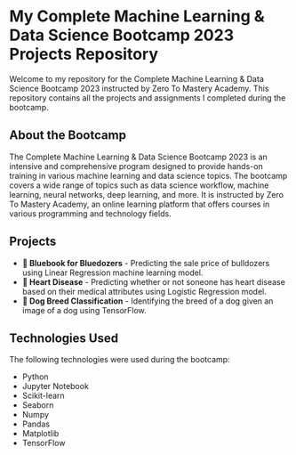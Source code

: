 ﻿# My Complete Machine Learning & Data Science Bootcamp 2023 Projects Repository

Welcome to my repository for the Complete Machine Learning & Data Science Bootcamp 2023 instructed by Zero To Mastery Academy. This repository contains all the projects and assignments I completed during the bootcamp.

## About the Bootcamp

The Complete Machine Learning & Data Science Bootcamp 2023 is an intensive and comprehensive program designed to provide hands-on training in various machine learning and data science topics. The bootcamp covers a wide range of topics such as data science workflow, machine learning, neural networks, deep learning, and more. It is instructed by Zero To Mastery Academy, an online learning platform that offers courses in various programming and technology fields.

## Projects

- **🚜 Bluebook for Bluedozers** - Predicting the sale price of bulldozers using Linear Regression machine learning model.
- **💓 Heart Disease** - Predicting whether or not soneone has heart disease based on their medical attributes using Logistic Regression model.
- **🐶 Dog Breed Classification** - Identifying the breed of a dog given an image of a dog using TensorFlow.

## Technologies Used

The following technologies were used during the bootcamp:

- Python
- Jupyter Notebook
- Scikit-learn
- Seaborn
- Numpy
- Pandas
- Matplotlib
- TensorFlow
